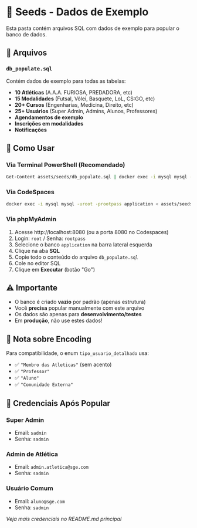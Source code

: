 # 🌱 Seeds - Dados de Exemplo

Esta pasta contém arquivos SQL com dados de exemplo para popular o banco de dados.

## 📄 Arquivos

### `db_populate.sql`
Contém dados de exemplo para todas as tabelas:
- **10 Atléticas** (A.A.A. FURIOSA, PREDADORA, etc)
- **15 Modalidades** (Futsal, Vôlei, Basquete, LoL, CS:GO, etc)
- **20+ Cursos** (Engenharias, Medicina, Direito, etc)
- **25+ Usuários** (Super Admin, Admins, Alunos, Professores)
- **Agendamentos de exemplo**
- **Inscrições em modalidades**
- **Notificações**

## 🚀 Como Usar

### Via Terminal PowerShell (Recomendado)

```bash
Get-Content assets/seeds/db_populate.sql | docker exec -i mysql mysql -uroot -prootpass application
```

### Via CodeSpaces

```bash
docker exec -i mysql mysql -uroot -prootpass application < assets/seeds/db_populate.sql
```

### Via phpMyAdmin

1. Acesse http://localhost:8080 (ou a porta 8080 no Codespaces)
2. Login: `root` / Senha: `rootpass`
3. Selecione o banco `application` na barra lateral esquerda
4. Clique na aba **SQL**
5. Copie todo o conteúdo do arquivo `db_populate.sql`
6. Cole no editor SQL
7. Clique em **Executar** (botão "Go")

## ⚠️ Importante

- O banco é criado **vazio** por padrão (apenas estrutura)
- Você **precisa** popular manualmente com este arquivo
- Os dados são apenas para **desenvolvimento/testes**
- Em **produção**, não use estes dados!

## 📌 Nota sobre Encoding

Para compatibilidade, o enum `tipo_usuario_detalhado` usa:
- ✅ `"Membro das Atleticas"` (sem acento)
- ✅ `"Professor"`
- ✅ `"Aluno"`  
- ✅ `"Comunidade Externa"`

## 🔑 Credenciais Após Popular

### Super Admin
- Email: `sadmin`
- Senha: `sadmin`

### Admin de Atlética
- Email: `admin.atletica@sge.com`
- Senha: `sadmin`

### Usuário Comum
- Email: `aluno@sge.com`
- Senha: `sadmin`

*Veja mais credenciais no README.md principal*
